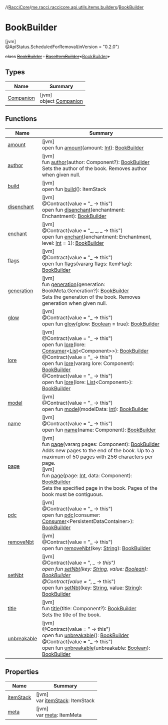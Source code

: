//[RacciCore](../../../index.md)/[me.racci.raccicore.api.utils.items.builders](../index.md)/[BookBuilder](index.md)

# BookBuilder

[jvm]\
@ApiStatus.ScheduledForRemoval(inVersion = "0.2.0")

~~class~~ [~~BookBuilder~~](index.md) ~~:~~ [~~BaseItemBuilder~~](../-base-item-builder/index.md)~~&lt;~~[BookBuilder](index.md)~~&gt;~~

## Types

| Name | Summary |
|---|---|
| [Companion](-companion/index.md) | [jvm]<br>object [Companion](-companion/index.md) |

## Functions

| Name | Summary |
|---|---|
| [amount](../-base-item-builder/amount.md) | [jvm]<br>open fun [amount](../-base-item-builder/amount.md)(amount: [Int](https://kotlinlang.org/api/latest/jvm/stdlib/kotlin/-int/index.html)): [BookBuilder](index.md) |
| [author](author.md) | [jvm]<br>fun [author](author.md)(author: Component?): [BookBuilder](index.md)<br>Sets the author of the book. Removes author when given null. |
| [build](../-base-item-builder/build.md) | [jvm]<br>open fun [build](../-base-item-builder/build.md)(): ItemStack |
| [disenchant](../-base-item-builder/disenchant.md) | [jvm]<br>@Contract(value = "_ -&gt; this")<br>open fun [disenchant](../-base-item-builder/disenchant.md)(enchantment: Enchantment): [BookBuilder](index.md) |
| [enchant](../-base-item-builder/enchant.md) | [jvm]<br>@Contract(value = "_, _, _ -&gt; this")<br>open fun [enchant](../-base-item-builder/enchant.md)(enchantment: Enchantment, level: [Int](https://kotlinlang.org/api/latest/jvm/stdlib/kotlin/-int/index.html) = 1): [BookBuilder](index.md) |
| [flags](../-base-item-builder/flags.md) | [jvm]<br>@Contract(value = "_ -&gt; this")<br>open fun [flags](../-base-item-builder/flags.md)(vararg flags: ItemFlag): [BookBuilder](index.md) |
| [generation](generation.md) | [jvm]<br>fun [generation](generation.md)(generation: BookMeta.Generation?): [BookBuilder](index.md)<br>Sets the generation of the book. Removes generation when given null. |
| [glow](../-base-item-builder/glow.md) | [jvm]<br>@Contract(value = "_ -&gt; this")<br>open fun [glow](../-base-item-builder/glow.md)(glow: [Boolean](https://kotlinlang.org/api/latest/jvm/stdlib/kotlin/-boolean/index.html) = true): [BookBuilder](index.md) |
| [lore](../-base-item-builder/lore.md) | [jvm]<br>@Contract(value = "_ -&gt; this")<br>open fun [lore](../-base-item-builder/lore.md)(lore: [Consumer](https://docs.oracle.com/javase/8/docs/api/java/util/function/Consumer.html)&lt;[List](https://kotlinlang.org/api/latest/jvm/stdlib/kotlin.collections/-list/index.html)&lt;Component&gt;&gt;): [BookBuilder](index.md)<br>@Contract(value = "_ -&gt; this")<br>open fun [lore](../-base-item-builder/lore.md)(vararg lore: Component): [BookBuilder](index.md)<br>@Contract(value = "_ -&gt; this")<br>open fun [lore](../-base-item-builder/lore.md)(lore: [List](https://kotlinlang.org/api/latest/jvm/stdlib/kotlin.collections/-list/index.html)&lt;Component&gt;): [BookBuilder](index.md) |
| [model](../-base-item-builder/model.md) | [jvm]<br>@Contract(value = "_ -&gt; this")<br>open fun [model](../-base-item-builder/model.md)(modelData: [Int](https://kotlinlang.org/api/latest/jvm/stdlib/kotlin/-int/index.html)): [BookBuilder](index.md) |
| [name](../-base-item-builder/name.md) | [jvm]<br>@Contract(value = "_ -&gt; this")<br>open fun [name](../-base-item-builder/name.md)(name: Component): [BookBuilder](index.md) |
| [page](page.md) | [jvm]<br>fun [page](page.md)(vararg pages: Component): [BookBuilder](index.md)<br>Adds new pages to the end of the book. Up to a maximum of 50 pages with 256 characters per page.<br>[jvm]<br>fun [page](page.md)(page: [Int](https://kotlinlang.org/api/latest/jvm/stdlib/kotlin/-int/index.html), data: Component): [BookBuilder](index.md)<br>Sets the specified page in the book. Pages of the book must be contiguous. |
| [pdc](../-base-item-builder/pdc.md) | [jvm]<br>@Contract(value = "_ -&gt; this")<br>open fun [pdc](../-base-item-builder/pdc.md)(consumer: [Consumer](https://docs.oracle.com/javase/8/docs/api/java/util/function/Consumer.html)&lt;PersistentDataContainer&gt;): [BookBuilder](index.md) |
| [removeNbt](../-base-item-builder/remove-nbt.md) | [jvm]<br>@Contract(value = "_ -&gt; this")<br>open fun [removeNbt](../-base-item-builder/remove-nbt.md)(key: [String](https://kotlinlang.org/api/latest/jvm/stdlib/kotlin/-string/index.html)): [BookBuilder](index.md) |
| [setNbt](../-base-item-builder/set-nbt.md) | [jvm]<br>@Contract(value = "_, _ -&gt; this")<br>open fun [setNbt](../-base-item-builder/set-nbt.md)(key: [String](https://kotlinlang.org/api/latest/jvm/stdlib/kotlin/-string/index.html), value: [Boolean](https://kotlinlang.org/api/latest/jvm/stdlib/kotlin/-boolean/index.html)): [BookBuilder](index.md)<br>@Contract(value = "_, _ -&gt; this")<br>open fun [setNbt](../-base-item-builder/set-nbt.md)(key: [String](https://kotlinlang.org/api/latest/jvm/stdlib/kotlin/-string/index.html), value: [String](https://kotlinlang.org/api/latest/jvm/stdlib/kotlin/-string/index.html)): [BookBuilder](index.md) |
| [title](title.md) | [jvm]<br>fun [title](title.md)(title: Component?): [BookBuilder](index.md)<br>Sets the title of the book. |
| [unbreakable](../-base-item-builder/unbreakable.md) | [jvm]<br>@Contract(value = " -&gt; this")<br>open fun [unbreakable](../-base-item-builder/unbreakable.md)(): [BookBuilder](index.md)<br>@Contract(value = "_ -&gt; this")<br>open fun [unbreakable](../-base-item-builder/unbreakable.md)(unbreakable: [Boolean](https://kotlinlang.org/api/latest/jvm/stdlib/kotlin/-boolean/index.html)): [BookBuilder](index.md) |

## Properties

| Name | Summary |
|---|---|
| [itemStack](../-base-item-builder/item-stack.md) | [jvm]<br>var [itemStack](../-base-item-builder/item-stack.md): ItemStack |
| [meta](../-base-item-builder/meta.md) | [jvm]<br>var [meta](../-base-item-builder/meta.md): ItemMeta |
